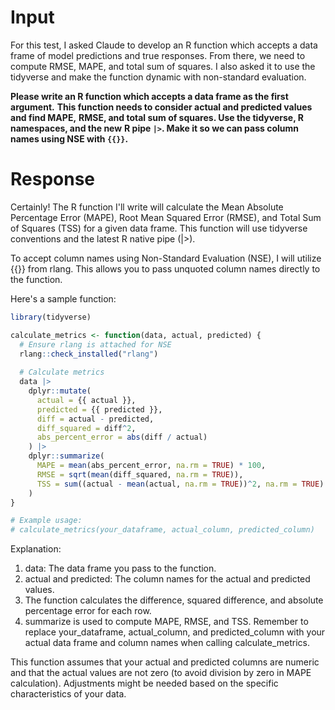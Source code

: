 # Input

For this test, I asked Claude to develop an R function which accepts a data
frame of model predictions and true responses. From there, we need to compute
RMSE, MAPE, and total sum of squares. I also asked it to use the tidyverse and
make the function dynamic with non-standard evaluation.

**Please write an R function which accepts a data frame as the first argument.**
**This function needs to consider actual and predicted values and find MAPE,**
**RMSE, and total sum of squares. Use the tidyverse, R namespaces, and the new**
**R pipe `|>`. Make it so we can pass column names using NSE with `{{}}`.**

# Response

Certainly! The R function I'll write will calculate the Mean Absolute Percentage Error (MAPE), Root Mean Squared Error (RMSE), and Total Sum of Squares (TSS) for a given data frame. This function will use tidyverse conventions and the latest R native pipe (|>).

To accept column names using Non-Standard Evaluation (NSE), I will utilize {{}} from rlang. This allows you to pass unquoted column names directly to the function.

Here's a sample function:

```r
library(tidyverse)

calculate_metrics <- function(data, actual, predicted) {
  # Ensure rlang is attached for NSE
  rlang::check_installed("rlang")
  
  # Calculate metrics
  data |> 
    dplyr::mutate(
      actual = {{ actual }},
      predicted = {{ predicted }},
      diff = actual - predicted,
      diff_squared = diff^2,
      abs_percent_error = abs(diff / actual)
    ) |> 
    dplyr::summarize(
      MAPE = mean(abs_percent_error, na.rm = TRUE) * 100,
      RMSE = sqrt(mean(diff_squared, na.rm = TRUE)),
      TSS = sum((actual - mean(actual, na.rm = TRUE))^2, na.rm = TRUE)
    )
}

# Example usage:
# calculate_metrics(your_dataframe, actual_column, predicted_column)
```

Explanation:

1. data: The data frame you pass to the function.
2. actual and predicted: The column names for the actual and predicted values.
3. The function calculates the difference, squared difference, and absolute percentage error for each row.
4. summarize is used to compute MAPE, RMSE, and TSS.
Remember to replace your_dataframe, actual_column, and predicted_column with your actual data frame and column names when calling calculate_metrics.

This function assumes that your actual and predicted columns are numeric and that the actual values are not zero (to avoid division by zero in MAPE calculation). Adjustments might be needed based on the specific characteristics of your data.
